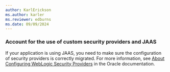 ```yaml
---
author: KarlErickson
ms.author: karler
ms.reviewer: edburns
ms.date: 09/09/2024
---
```


### Account for the use of custom security providers and JAAS

If your application is using JAAS, you need to make sure the configuration of security providers is correctly migrated. For more information, see [About Configuring WebLogic Security Providers](https://docs.oracle.com/en/middleware/fusion-middleware/weblogic-server/14.1.2/secmg/providers_intro.html) in the Oracle documentation.
